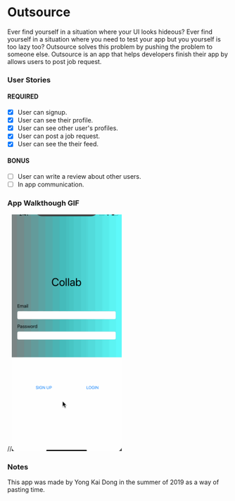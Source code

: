 # Outsource
Ever find yourself in a situation where your UI looks hideous? Ever find yourself in a situation where you need to test your app but you yourself is too lazy too? Outsource solves this problem by pushing the problem to someone else. Outsource is an app that helps developers finish their app by allows users to post job request.

### User Stories

#### REQUIRED
- [x] User can signup.
- [x] User can see their profile.
- [x] User can see other user's profiles.
- [x] User can post a job request.
- [x] User can see the their feed.

#### BONUS
- [ ] User can write a review about other users.
- [ ] In app communication.

### App Walkthough GIF

//<img src="./OutsourcePreview.gif" width=250><br>

### Notes
This app was made by Yong Kai Dong in the summer of 2019 as a way of pasting time.
